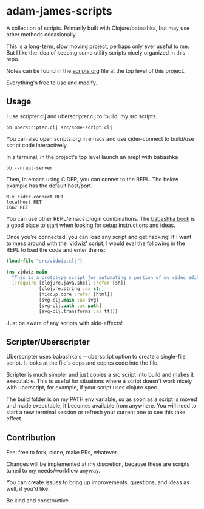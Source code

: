 # adam-james-scripts

A collection of scripts. Primarily built with Clojure/babashka, but may use other methods occasionally.

This is a long-term, slow moving project, perhaps only ever useful to me. But I like the idea of keeping some utility scripts nicely organized in this repo.

Notes can be found in the [scripts.org](https://github.com/adam-james-v/scripts/blob/main/scripts.org) file at the top level of this project.

Everything's free to use and modify.

## Usage
I use scripter.clj and uberscripter.clj to 'build' my src scripts.

```
bb uberscripter.clj src/some-script.clj
```

You can also open scripts.org in emacs and use cider-connect to build/use script code interactively.

In a terminal, in the project's top level launch an nrepl with babashka

```
bb --nrepl-server
```

Then, in emacs using CIDER, you can connet to the REPL. The below example has the default host/port.

```
M-x cider-connect RET
localhost RET
1667 RET
```

You can use other REPL/emacs plugin combinations. The [babashka book](https://book.babashka.org/) is a good place to start when looking for setup instructions and ideas.

Once you're connected, you can load any script and get hacking! If I want to mess around with the 'vidwiz' script, I would eval the following in the REPL to load the code and enter the ns:

```clojure
(load-file "src/vidwiz.clj")

(ns vidwiz.main
  "This is a prototype script for automating a portion of my video editing using ffmpeg."
  (:require [clojure.java.shell :refer [sh]]
            [clojure.string :as str]
            [hiccup.core :refer [html]]
            [svg-clj.main :as svg]
            [svg-clj.path :as path]
            [svg-clj.transforms :as tf]))
```

Just be aware of any scripts with side-effects!

## Scripter/Uberscripter

Uberscripter uses babashka's --uberscript option to create a single-file script. It looks at the file's deps and copies code into the file.

Scripter is much simpler and just copies a src script into build and makes it executable. This is useful for situations where a script doesn't work nicely with uberscript, for example, if your script uses clojure.spec.

The build folder is on my PATH env variable, so as soon as a script is moved and made executable, it becomes available from anywhere. You will need to start a new terminal session or refresh your current one to see this take effect.

## Contribution

Feel free to fork, clone, make PRs, whatever.

Changes will be implemented at my discretion, because these are scripts tuned to my needs/workflow anyway.

You can create issues to bring up improvements, questions, and ideas as well, if you'd like.

Be kind and constructive.
